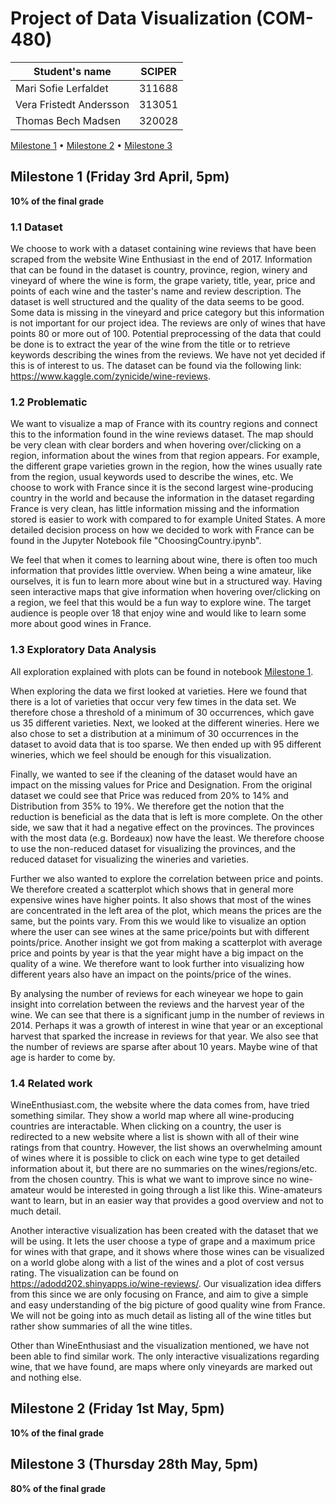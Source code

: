 # Project of Data Visualization (COM-480)

| Student's name | SCIPER |
| -------------- | ------ |
| Mari Sofie Lerfaldet| 311688|
| Vera Fristedt Andersson | 313051 |
| Thomas Bech Madsen | 320028 |

[Milestone 1](#milestone-1-friday-3rd-april-5pm) • [Milestone 2](#milestone-2-friday-1st-may-5pm) • [Milestone 3](#milestone-3-thursday-28th-may-5pm)

## Milestone 1 (Friday 3rd April, 5pm)

**10% of the final grade**

### 1.1 Dataset
We choose to work with a dataset containing wine reviews that have been scraped from the website Wine Enthusiast in the end of 2017. Information that can be found in the dataset is country, province, region, winery and vineyard of where the wine is form, the grape variety, title, year, price and points of each wine and the taster's name and review description. The dataset is well structured and the quality of the data seems to be good. Some data is missing in the vineyard and price category but this information is not important for our project idea. The reviews are only of wines that have points 80 or more out of 100. Potential preprocessing of the data that could be done is to extract the year of the wine from the title or to retrieve keywords describing the wines from the reviews. We have not yet decided if this is of interest to us. The dataset can be found via the following link: https://www.kaggle.com/zynicide/wine-reviews.

### 1.2 Problematic
We want to visualize a map of France with its country regions and connect this to the information found in the wine reviews dataset. The map should be very clean with clear borders and when hovering over/clicking on a region, information about the wines from that region appears. For example, the different grape varieties grown in the region, how the wines usually rate from the region, usual keywords used to describe the wines, etc. We choose to work with France since it is the second largest wine-producing country in the world and because the information in the dataset regarding France is very clean, has little information missing and the information stored is easier to work with compared to for example United States. A more detailed decision process on how we decided to work with France can be found in the Jupyter Notebook file "ChoosingCountry.ipynb". 
    
We feel that when it comes to learning about wine, there is often too much information that provides little overview. When being a wine amateur, like ourselves, it is fun to learn more about wine but in a structured way. Having seen interactive maps that give information when hovering over/clicking on a region, we feel that this would be a fun way to explore wine. The target audience is people over 18 that enjoy wine and would like to learn some more about good wines in France.

### 1.3 Exploratory Data Analysis
All exploration explained with plots can be found in notebook [Milestone 1](Milestone1.ipynb). 

When exploring the data we first looked at varieties. Here we found that there is a lot of varieties that occur very few times in the data set. We therefore chose a threshold of a minimum of 30 occurrences, which gave us 35 different varieties. Next, we looked at the different wineries. Here we also chose to set a distribution at a minimum of 30 occurrences in the dataset to avoid data that is too sparse. We then ended up with 95 different wineries, which we feel should be enough for this visualization.  

Finally, we wanted to see if the cleaning of the dataset would have an impact on the missing values for Price and Designation. From the original dataset we could see that Price was reduced from 20% to 14% and Distribution from 35% to 19%. We therefore get the notion that the reduction is beneficial as the data that is left is more complete. On the other side, we saw that it had a negative effect on the provinces. The provinces with the most data (e.g. Bordeaux) now have the least. We therefore choose to use the non-reduced dataset for visualizing the provinces, and the reduced dataset for visualizing the wineries and varieties. 

Further we also wanted to explore the correlation between price and points. We therefore created a scatterplot which shows that in general more expensive wines have higher points. It also shows that most of the wines are concentrated in the left area of the plot, which means the prices are the same, but the points vary. From this we would like to visualize an option where the user can see wines at the same price/points but with different points/price. Another insight we got from making a scatterplot with average price and points by year is that the year might have a big impact on the quality of a wine. We therefore want to look further into visualizing how different years also have an impact on the points/price of the wines.  

By analysing the number of reviews for each wineyear we hope to gain insight into correlation between the reviews and the harvest year of the wine. We can see that there is a significant jump in the number of reviews in 2014. Perhaps it was a growth of interest in wine that year or an exceptional harvest that sparked the increase in reviews for that year. We also see that the number of reviews are sparse after about 10 years. Maybe wine of that age is harder to come by.

### 1.4 Related work
WineEnthusiast.com, the website where the data comes from, have tried something similar. They show a world map where all wine-producing countries are interactable. When clicking on a country, the user is redirected to a new website where a list is shown with all of their wine ratings from that country. However, the list shows an overwhelming amount of wines where it is possible to click on each wine type to get detailed information about it, but there are no summaries on the wines/regions/etc. from the chosen country. This is what we want to improve since no wine-amateur would be interested in going through a list like this. Wine-amateurs want to learn, but in an easier way that provides a good overview and not to much detail.
    
Another interactive visualization has been created with the dataset that we will be using. It lets the user choose a type of grape and a maximum price for wines with that grape, and it shows where those wines can be visualized on a world globe along with a list of the wines and a plot of cost versus rating. The visualization can be found on https://adodd202.shinyapps.io/wine-reviews/. Our visualization idea differs from this since we are only focusing on France, and aim to give a simple and easy understanding of the big picture of good quality wine from France. We will not be going into as much detail as listing all of the wine titles but rather show summaries of all the wine titles. 
    
Other than WineEnthusiast and the visualization mentioned, we have not been able to find similar work. The only interactive visualizations regarding wine, that we have found, are maps where only vineyards are marked out and nothing else. 

## Milestone 2 (Friday 1st May, 5pm)

**10% of the final grade**




## Milestone 3 (Thursday 28th May, 5pm)

**80% of the final grade**

